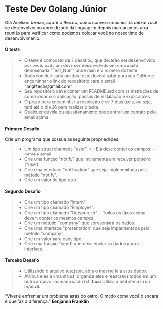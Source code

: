 ﻿<h1>Teste Dev Golang Júnior</h1>

Olá Adelson beleza, aqui é o Renato, como conversamos eu iria deixar você se desenvolver no aprendizado da linguagem depois marcaríamos uma reunião para verificar como podemos colocar você no nosso time de desenvolvimento.

#### **O teste**
> - O teste é composto de 3 desafios, que deverão ser desenvolvido por você, cada um deve ser desenvolvido em uma pasta denominada <i class="icon-folder-open"></i> "Test_Num" onde num é o numero do teste.
> - Após concluir cada um dos teste deverá subir para seu <i class="icon-upload"></i> GitHub e encaminhar o link do repositório para o email "anghtech@gmail.com".
> - Seu repositório deve conter um README.md com as instruções de como rodar sua aplicação, passos de instalação e explicações.
> - O prazo para encaminhar a resolução é de 7 dias úteis, ou seja, terá até o dia 26 para realizar o teste.
> - Qualquer dúvida ou questionamento pode entrar em contato pelo email acima.

#### <i class="icon-file"></i> Primeiro Desafio

Crie um programa que possua as seguinte propriedades.
> - Um tipo struct chamado "user".
	>  - Ela deve conter os campos:
		 - name e email.
> - Crie uma função "notify" que implementa um receiver ponteiro (*user)
> - Crie uma interface "notification" que seja implementada pelo método "notify".
> - Crie um valor do tipo user.

#### <i class="icon-file"></i> Segundo Desafio

> - Crie um tipo chamado "Intern".
> - Crie um tipo chamado "Employee".
> - Crie um tipo chamado "Outsourced".
	 - Todos os tipos acima devem conter os mesmos campos.
> - Crie um método "company" que apresentará os dados.
> - Crie uma interface "presentation" que seja implementada pelo método "company".
> - Crie um valor para cada tipo.
> - Crie uma função "send" que deve enviar os dados para a interface.

#### <i class="icon-file"></i> Terceiro Desafio

> - Utilizando o arquivo test.json, abra o mesmo leia seus dados.
> - Atribua eles a uma struct, organize eles e reescreva todos em um outro arquivo chamado saida.txt
**Dica:** Utiliza a biblioteca io ou io/oiutil.

“Viver é enfrentar um problema atrás do outro. O modo como você o encara é que faz a diferença.”
**Benjamin Franklin**